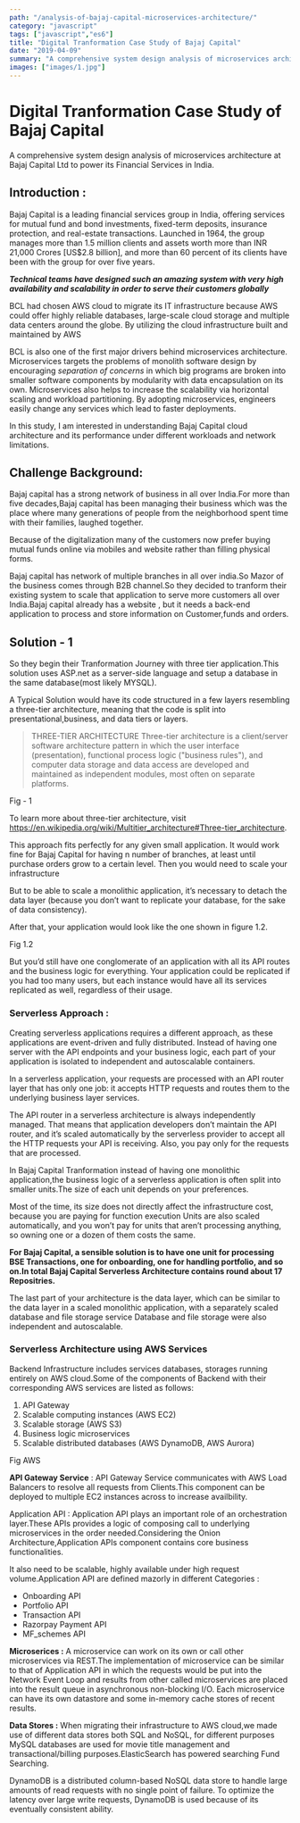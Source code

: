 ```yaml
---
path: "/analysis-of-bajaj-capital-microservices-architecture/"
category: "javascript"
tags: ["javascript","es6"]
title: "Digital Tranformation Case Study of Bajaj Capital"
date: "2019-04-09"
summary: "A comprehensive system design analysis of microservices architecture at Bajaj Capital Ltd to power its Financial Services in India...."
images: ["images/1.jpg"]
---
```



# Digital Tranformation Case Study of Bajaj Capital

A comprehensive system design analysis of microservices architecture at Bajaj Capital Ltd to power its Financial Services in India.

## Introduction  :
Bajaj Capital is a leading financial services group in India, offering services for mutual fund and bond investments, fixed-term deposits, insurance protection, and real-estate transactions. Launched in 1964, the group manages more than 1.5 million clients and assets worth more than INR 21,000 Crores [US$2.8 billion], and more than 60 percent of its clients have been with the group for over five years.

**_Technical teams have designed such an amazing system with very high availability and scalability in order to serve their customers globally_**

BCL had chosen AWS cloud to migrate its IT infrastructure because AWS could offer highly reliable databases, large-scale cloud storage and multiple data centers around the globe. By utilizing the cloud infrastructure built and maintained by AWS

BCL is also one of the first major drivers behind microservices architecture. Microservices targets the problems of monolith software design by encouraging _separation of concerns_ in which big programs are broken into smaller software components by modularity with data encapsulation on its own. Microservices also helps to increase the scalability via horizontal scaling and workload partitioning. By adopting microservices, engineers easily change any services which lead to faster deployments.

In this study, I am interested in understanding Bajaj Capital cloud architecture and its performance under different workloads and network limitations.

## Challenge Background:

Bajaj capital has a strong network of business in all over India.For more than five decades,Bajaj capital has been managing their business which was the place where many generations of people from the neighborhood spent time with their families, laughed together.

Because of the digitalization many of the customers now prefer buying mutual funds online via mobiles and website rather than filling physical forms.

Bajaj capital has network of multiple branches in all over india.So Mazor of the business comes through B2B channel.So they decided to tranform their existing system to scale that application to serve more customers all over India.Bajaj capital already has a website , but it needs a back-end application to process and store information on Customer,funds and orders.

## Solution - 1
So they begin their Tranformation Journey with three tier application.This solution uses ASP.net as a server-side language and setup a database in the same database(most likely MYSQL).

A Typical Solution would have its code structured in a few layers resembling a three-tier architecture, meaning that the code is split into presentational,business, and data tiers or layers.

> THREE-TIER ARCHITECTURE Three-tier architecture is a client/server
> software architecture pattern in which the user interface
> (presentation),  functional process logic ("business rules"), and
> computer data storage and data access are developed and maintained as
> independent modules, most often on separate platforms.

Fig - 1

To learn more about three-tier architecture, visit https://en.wikipedia.org/wiki/Multitier_architecture#Three-tier_architecture.

This approach fits perfectly for any given small application. It would work fine for Bajaj Capital for having n number of branches, at least until purchase orders grow to a certain level. Then you would need to scale your infrastructure

But to be able to scale a monolithic application, it’s necessary to detach the data layer (because you don’t want to replicate your database, for the sake of data consistency).

After that, your application would look like the one shown in figure 1.2. 

Fig 1.2

But you’d still have one conglomerate of an application with all its API routes and the business logic for everything. 
Your application could be replicated if you had too many users, but each instance would have all its services replicated as well, regardless of their usage.

### Serverless Approach : 

Creating serverless applications requires a different approach, as these applications are event-driven and fully distributed.
Instead of having one server with the API endpoints and your business logic, each part of your application is isolated 
to independent and autoscalable containers.

In a serverless application, your requests are processed with an API router layer that has only one job: 
it accepts HTTP requests and routes them to the underlying business layer services.

The API router in a serverless architecture is always independently managed. That means that application developers don’t maintain the API router, and it’s scaled automatically by the serverless provider to accept all the HTTP requests your API is receiving. Also, you pay only for the requests that are processed.

In Bajaj Capital Tranformation instead of having one monolithic application,the business logic of a serverless application is often split into smaller units.The size of each unit depends on your preferences.

Most of the time, its size does not directly affect the infrastructure cost, because you are paying for function execution
Units are also scaled automatically, and you won’t pay for units that aren’t processing anything, so owning one or a dozen of them costs the same.

**For Bajaj Capital, a sensible solution is to have one unit for processing BSE Transactions, one for onboarding, one for handling portfolio, and so on.In total Bajaj Capital Serverless Architecture contains round about 17 Repositries.**

The last part of your architecture is the data layer, which can be similar to the data layer in a scaled monolithic application, with a separately scaled database and file storage service
Database and file storage were also independent and autoscalable.

### Serverless Architecture using AWS Services

Backend Infrastructure includes services databases, storages running entirely on AWS cloud.Some of the components of Backend with their corresponding AWS services are listed as follows:

 1. API Gateway
 2. Scalable computing instances (AWS EC2)
 3. Scalable storage (AWS S3)
 4. Business logic microservices
 5. Scalable distributed databases (AWS DynamoDB, AWS Aurora)

Fig AWS

**API Gateway Service** : API Gateway Service communicates with AWS Load Balancers to resolve all requests from Clients.This component can be deployed to multiple EC2 instances across  to increase availbility.

Application API : Application API plays an important role of an orchestration layer.These APIs provides a logic of composing call to underlying microservices in the order needed.Considering the Onion Architecture,Application APIs component contains core business functionalities.

It also need to be scalable, highly available under high request volume.Application API are defined mazorly in different Categories : 
 - Onboarding API
 - Portfolio API
 - Transaction API
 - Razorpay Payment API
 - MF_schemes API

**Microserices :** A microservice can work on its own or call other microservices via REST.The implementation of microservice can be similar to that of Application API in which the requests would be put into the Network Event Loop and results from other called microservices are placed into the result queue in asynchronous non-blocking I/O.
Each microservice can have its own datastore and some in-memory cache stores of recent results.

**Data Stores :** When migrating their infrastructure to AWS cloud,we made use of different data stores both SQL and NoSQL, for different purposes MySQL databases are used for movie title management and transactional/billing purposes.ElasticSearch has powered searching Fund Searching.

DynamoDB is a distributed column-based NoSQL data store to handle large amounts of read requests with no single point of failure. To optimize the latency over large write requests, DynamoDB is used because of its eventually consistent ability.

